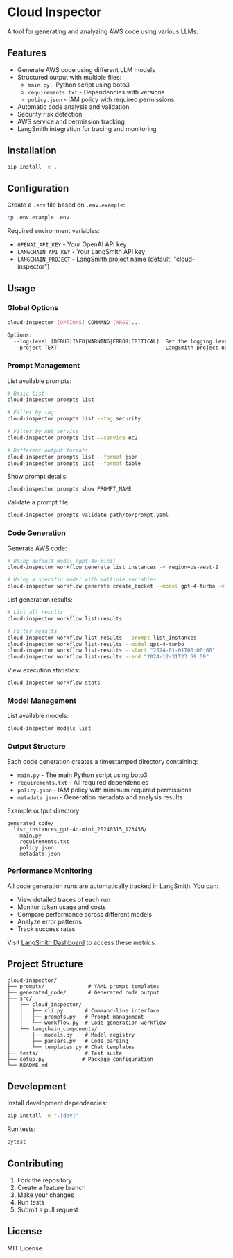 # Cloud Inspector

A tool for generating and analyzing AWS code using various LLMs.

## Features

- Generate AWS code using different LLM models
- Structured output with multiple files:
  - `main.py` - Python script using boto3
  - `requirements.txt` - Dependencies with versions
  - `policy.json` - IAM policy with required permissions
- Automatic code analysis and validation
- Security risk detection
- AWS service and permission tracking
- LangSmith integration for tracing and monitoring

## Installation

```bash
pip install -e .
```

## Configuration

Create a `.env` file based on `.env.example`:

```bash
cp .env.example .env
```

Required environment variables:
- `OPENAI_API_KEY` - Your OpenAI API key
- `LANGCHAIN_API_KEY` - Your LangSmith API key
- `LANGCHAIN_PROJECT` - LangSmith project name (default: "cloud-inspector")

## Usage

### Global Options

```bash
cloud-inspector [OPTIONS] COMMAND [ARGS]...

Options:
  --log-level [DEBUG|INFO|WARNING|ERROR|CRITICAL]  Set the logging level (default: INFO)
  --project TEXT                                   LangSmith project name (default: cloud-inspector)
```

### Prompt Management

List available prompts:
```bash
# Basic list
cloud-inspector prompts list

# Filter by tag
cloud-inspector prompts list --tag security

# Filter by AWS service
cloud-inspector prompts list --service ec2

# Different output formats
cloud-inspector prompts list --format json
cloud-inspector prompts list --format table
```

Show prompt details:
```bash
cloud-inspector prompts show PROMPT_NAME
```

Validate a prompt file:
```bash
cloud-inspector prompts validate path/to/prompt.yaml
```

### Code Generation

Generate AWS code:
```bash
# Using default model (gpt-4o-mini)
cloud-inspector workflow generate list_instances -v region=us-west-2

# Using a specific model with multiple variables
cloud-inspector workflow generate create_bucket --model gpt-4-turbo -v bucket_name=my-bucket -v region=us-west-2
```

List generation results:
```bash
# List all results
cloud-inspector workflow list-results

# Filter results
cloud-inspector workflow list-results --prompt list_instances
cloud-inspector workflow list-results --model gpt-4-turbo
cloud-inspector workflow list-results --start "2024-01-01T00:00:00"
cloud-inspector workflow list-results --end "2024-12-31T23:59:59"
```

View execution statistics:
```bash
cloud-inspector workflow stats
```

### Model Management

List available models:
```bash
cloud-inspector models list
```

### Output Structure

Each code generation creates a timestamped directory containing:
- `main.py` - The main Python script using boto3
- `requirements.txt` - All required dependencies
- `policy.json` - IAM policy with minimum required permissions
- `metadata.json` - Generation metadata and analysis results

Example output directory:
```
generated_code/
  list_instances_gpt-4o-mini_20240315_123456/
    main.py
    requirements.txt
    policy.json
    metadata.json
```

### Performance Monitoring

All code generation runs are automatically tracked in LangSmith. You can:
- View detailed traces of each run
- Monitor token usage and costs
- Compare performance across different models
- Analyze error patterns
- Track success rates

Visit [LangSmith Dashboard](https://smith.langchain.com) to access these metrics.

## Project Structure

```
cloud-inspector/
├── prompts/              # YAML prompt templates
├── generated_code/       # Generated code output
├── src/
│   ├── cloud_inspector/
│   │   ├── cli.py       # Command-line interface
│   │   ├── prompts.py   # Prompt management
│   │   └── workflow.py  # Code generation workflow
│   └── langchain_components/
│       ├── models.py    # Model registry
│       ├── parsers.py   # Code parsing
│       └── templates.py # Chat templates
├── tests/               # Test suite
├── setup.py            # Package configuration
└── README.md
```

## Development

Install development dependencies:

```bash
pip install -e ".[dev]"
```

Run tests:

```bash
pytest
```

## Contributing

1. Fork the repository
2. Create a feature branch
3. Make your changes
4. Run tests
5. Submit a pull request

## License

MIT License
